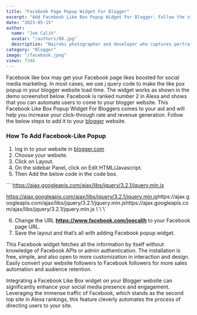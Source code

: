 ```yaml
---
title: "Facebook Page Popup Widget For Blogger"
excerpt: "Add Facebook Like Box Popup Widget For Blogger. Follow the steps and get the Facebook like box floating your blogger website Page load time."
date: "2023-05-15"
author:
  name: "Joe Calih"
  avatar: "/authors/08.jpg"
  description: "Nairobi photographer and developer who captures portraiture, landscapes, weddings, and photo studios."
category: "Blogger"
image: "/facebook.jpeg"
views: 7346
---
```



Facebook like box may get your Facebook page likes boosted for social media marketing. In most cases, we use j query code to make the like pox popup in your blogger website load time. The widget works as shown in the demo screenshot below. Facebook is ranked number 2 in Alexa and shows that you can automate users to come to your blogger website. This Facebook Like Box Popup Widget For Bloggers comes to your aid and will help you increase your click-through rate and revenue generation. Follow the below steps to add it to your [blogger](/blog/) website.

### How To Add Facebook-Like Popup

1. log in to your website in [blogger.com](http://blogger.com/)  
2. Choose your website.  
3. Click on Layout.  
4. On the sidebar Panel, click on Edit HTML/Javascript.  
5. Then Add the below code in the code box.

\`\`\`
https://ajax.googleapis.com/ajax/libs/jquery/3.2.1/jquery.min.js<style>#popupFbLikeBox {display:none;position:fixed;background:rgba(0,0,0,0.7);height:100%;width:100%;left:0;top:0;z-index:99999;}#popupArea {position:absolute;background:white;height:270px;width:auto;left:63%;top:58%;border-radius: 5px;margin:-220px 0 0 -375px;-moz-border-radius: 5px;-webkit-border-radius: 5px;}#popupClose{text-align:center;padding:10px;position:relative;cursor:pointer;background: linear-gradient(#eee, #fff);border-top-left-radius: 5px;border-top-right-radius: 5px;color:#000;}#popupClose:hover{color:red;}.fbLikeboxArea {margin:0 auto;width:366px;height:1px;margin-top:16px;margin-left:20px;position:relative;}@media only screen and (max-width: 500px) {#popupArea{left:63%;top:58%;margin:-220px 0 0 -250px;}.fb-like-box,.fb-like-box span,.fb-like-box span iframe[style]{width: 100% !important;}}</style><script>//<![CDATA[jQuery.cookie = function (key, value, options) {// set cookie...if (arguments.length > 1 && String(value) !== "[object Object]") {options = jQuery.extend({}, options);if (value === null || value === undefined) {options.expires = -1;}if (typeof options.expires === 'number') {var days = options.expires, t = options.expires = new Date();t.setDate(t.getDate() + days);}value = String(value);return (document.cookie = [encodeURIComponent(key), '=',options.raw ? value : encodeURIComponent(value),options.expires ? '; expires=' + options.expires.toUTCString() : '',options.path ? '; path=' + options.path : '',options.domain ? '; domain=' + options.domain : '',options.secure ? '; secure' : ''].join(''));}//get cookie...options = value || {};var result, decode = options.raw ? function (s) { return s; } : decodeURIComponent;return (result = new RegExp('(?:^|; )' + encodeURIComponent(key) + '=([^;]*)').exec(document.cookie)) ? decode(result[1]) : null;};//]]></script><script>jQuery(document).ready(function($){if($.cookie('logedin_user') != 'yes'){$('#popupFbLikeBox').delay(2000).fadeIn('medium');$('#popupClose').click(function(){$('#popupFbLikeBox').stop().fadeOut('medium');});}$.cookie('logedin_user', 'yes', { path: '/', expires: 7 });});</script><div id='popupFbLikeBox'><div id='popupArea'><div id='popupClose'>CLOSE</div><div class='fbLikeboxArea'></div>//www.facebook.com/plugins/likebox.php?href=https://www.facebook.com/bloggersorigin&width=402&height=255&colorscheme=light&show_faces=true&show_border=false&stream=false&header=false</div></div>https://ajax.googleapis.com/ajax/libs/jquery/3.2.1/jquery.min.js<style>#popupFbLikeBox {display:none;position:fixed;background:rgba(0,0,0,0.7);height:100%;width:100%;left:0;top:0;z-index:99999;}#popupArea {position:absolute;background:white;height:270px;width:auto;left:63%;top:58%;border-radius: 5px;margin:-220px 0 0 -375px;-moz-border-radius: 5px;-webkit-border-radius: 5px;}#popupClose{text-align:center;padding:10px;position:relative;cursor:pointer;background: linear-gradient(#eee, #fff);border-top-left-radius: 5px;border-top-right-radius: 5px;color:#000;}#popupClose:hover{color:red;}.fbLikeboxArea {margin:0 auto;width:366px;height:1px;margin-top:16px;margin-left:20px;position:relative;}@media only screen and (max-width: 500px) {#popupArea{left:63%;top:58%;margin:-220px 0 0 -250px;}.fb-like-box,.fb-like-box span,.fb-like-box span iframe[style]{width: 100% !important;}}</style><script>//<![CDATA[jQuery.cookie = function (key, value, options) {// set cookie...if (arguments.length > 1 && String(value) !== "[object Object]") {options = jQuery.extend({}, options);if (value === null || value === undefined) {options.expires = -1;}if (typeof options.expires === 'number') {var days = options.expires, t = options.expires = new Date();t.setDate(t.getDate() + days);}value = String(value);return (document.cookie = [encodeURIComponent(key), '=',options.raw ? value : encodeURIComponent(value),options.expires ? '; expires=' + options.expires.toUTCString() : '',options.path ? '; path=' + options.path : '',options.domain ? '; domain=' + options.domain : '',options.secure ? '; secure' : ''].join(''));}//get cookie...options = value || {};var result, decode = options.raw ? function (s) { return s; } : decodeURIComponent;return (result = new RegExp('(?:^|; )' + encodeURIComponent(key) + '=([^;]*)').exec(document.cookie)) ? decode(result[1]) : null;};//]]></script><script>jQuery(document).ready(function($){if($.cookie('logedin_user') != 'yes'){$('#popupFbLikeBox').delay(2000).fadeIn('medium');$('#popupClose').click(function(){$('#popupFbLikeBox').stop().fadeOut('medium');});}$.cookie('logedin_user', 'yes', { path: '/', expires: 7 });});</script><div id='popupFbLikeBox'><div id='popupArea'><div id='popupClose'>CLOSE</div><div class='fbLikeboxArea'></div>//www.facebook.com/plugins/likebox.php?href=https://www.facebook.com/bloggersorigin&width=402&height=255&colorscheme=light&show_faces=true&show_border=false&stream=false&header=false</div></div>https://ajax.googleapis.com/ajax/libs/jquery/3.2.1/jquery.min.js<style>#popupFbLikeBox {display:none;position:fixed;background:rgba(0,0,0,0.7);height:100%;width:100%;left:0;top:0;z-index:99999;}#popupArea {position:absolute;background:white;height:270px;width:auto;left:63%;top:58%;border-radius: 5px;margin:-220px 0 0 -375px;-moz-border-radius: 5px;-webkit-border-radius: 5px;}#popupClose{text-align:center;padding:10px;position:relative;cursor:pointer;background: linear-gradient(#eee, #fff);border-top-left-radius: 5px;border-top-right-radius: 5px;color:#000;}#popupClose:hover{color:red;}.fbLikeboxArea {margin:0 auto;width:366px;height:1px;margin-top:16px;margin-left:20px;position:relative;}@media only screen and (max-width: 500px) {#popupArea{left:63%;top:58%;margin:-220px 0 0 -250px;}.fb-like-box,.fb-like-box span,.fb-like-box span iframe[style]{width: 100% !important;}}</style><script>//<![CDATA[jQuery.cookie = function (key, value, options) {// set cookie...if (arguments.length > 1 && String(value) !== "[object Object]") {options = jQuery.extend({}, options);if (value === null || value === undefined) {options.expires = -1;}if (typeof options.expires === 'number') {var days = options.expires, t = options.expires = new Date();t.setDate(t.getDate() + days);}value = String(value);return (document.cookie = [encodeURIComponent(key), '=',options.raw ? value : encodeURIComponent(value),options.expires ? '; expires=' + options.expires.toUTCString() : '',options.path ? '; path=' + options.path : '',options.domain ? '; domain=' + options.domain : '',options.secure ? '; secure' : ''].join(''));}//get cookie...options = value || {};var result, decode = options.raw ? function (s) { return s; } : decodeURIComponent;return (result = new RegExp('(?:^|; )' + encodeURIComponent(key) + '=([^;]*)').exec(document.cookie)) ? decode(result[1]) : null;};//]]></script><script>jQuery(document).ready(function($){if($.cookie('logedin_user') != 'yes'){$('#popupFbLikeBox').delay(2000).fadeIn('medium');$('#popupClose').click(function(){$('#popupFbLikeBox').stop().fadeOut('medium');});}$.cookie('logedin_user', 'yes', { path: '/', expires: 7 });});</script><div id='popupFbLikeBox'><div id='popupArea'><div id='popupClose'>CLOSE</div><div class='fbLikeboxArea'>
</div>//www.facebook.com/plugins/likebox.php?href=https://www.facebook.com/bloggersorigin&width=402&height=255&colorscheme=light&show_faces=true&show_border=false&stream=false&header=false</div></div>https://ajax.googleapis.com/ajax/libs/jquery/3.2.1/jquery.min.js<style>#popupFbLikeBox {display:none;position:fixed;background:rgba(0,0,0,0.7);height:100%;width:100%;left:0;top:0;z-index:99999;}#popupArea {position:absolute;background:white;height:270px;width:auto;left:63%;top:58%;border-radius: 5px;margin:-220px 0 0 -375px;-moz-border-radius: 5px;-webkit-border-radius: 5px;}#popupClose{text-align:center;padding:10px;position:relative;cursor:pointer;background: linear-gradient(#eee, #fff);border-top-left-radius: 5px;border-top-right-radius: 5px;color:#000;}#popupClose:hover{color:red;}.fbLikeboxArea {margin:0 auto;width:366px;height:1px;margin-top:16px;margin-left:20px;position:relative;}@media only screen and (max-width: 500px) {#popupArea{left:63%;top:58%;margin:-220px 0 0 -250px;}.fb-like-box,.fb-like-box span,.fb-like-box span iframe[style]{width: 100% !important;}}</style><script>//<![CDATA[jQuery.cookie = function (key, value, options) {// set cookie...if (arguments.length > 1 && String(value) !== "[object Object]") {options = jQuery.extend({}, options);if (value === null || value === undefined) {options.expires = -1;}if (typeof options.expires === 'number') {var days = options.expires, t = options.expires = new Date();t.setDate(t.getDate() + days);}value = String(value);return (document.cookie = [encodeURIComponent(key), '=',options.raw ? value : encodeURIComponent(value),options.expires ? '; expires=' + options.expires.toUTCString() : '',options.path ? '; path=' + options.path : '',options.domain ? '; domain=' + options.domain : '',options.secure ? '; secure' : ''].join(''));}//get cookie...options = value || {};var result, decode = options.raw ? function (s) { return s; } : decodeURIComponent;return (result = new RegExp('(?:^|; )' + encodeURIComponent(key) + '=([^;]*)').exec(document.cookie)) ? decode(result[1]) : null;};//]]></script><script>jQuery(document).ready(function($){if($.cookie('logedin_user') != 'yes'){$('#popupFbLikeBox').delay(2000).fadeIn('medium');$('#popupClose').click(function(){$('#popupFbLikeBox').stop().fadeOut('medium');});}$.cookie('logedin_user', 'yes', { path: '/', expires: 7 });});</script><div id='popupFbLikeBox'><div id='popupArea'><div id='popupClose'>CLOSE</div><div class='fbLikeboxArea'></div>//www.facebook.com/plugins/likebox.php?href=https://www.facebook.com/bloggersorigin&width=402&height=255&colorscheme=light&show_faces=true&show_border=false&stream=false&header=false</div></div>https://ajax.googleapis.com/ajax/libs/jquery/3.2.1/jquery.min.js<style>#popupFbLikeBox {display:none;position:fixed;background:rgba(0,0,0,0.7);height:100%;width:100%;left:0;top:0;z-index:99999;}#popupArea {position:absolute;background:white;height:270px;width:auto;left:63%;top:58%;border-radius: 5px;margin:-220px 0 0 -375px;-moz-border-radius: 5px;-webkit-border-radius: 5px;}#popupClose{text-align:center;padding:10px;position:relative;cursor:pointer;background: linear-gradient(#eee, #fff);border-top-left-radius: 5px;border-top-right-radius: 5px;color:#000;}#popupClose:hover{color:red;}.fbLikeboxArea {margin:0 auto;width:366px;height:1px;margin-top:16px;margin-left:20px;position:relative;}@media only screen and (max-width: 500px) {#popupArea{left:63%;top:58%;margin:-220px 0 0 -250px;}.fb-like-box,.fb-like-box span,.fb-like-box span iframe[style]{width: 100% !important;}}</style><script>//<![CDATA[jQuery.cookie = function (key, value, options) {// set cookie...if (arguments.length > 1 && String(value) !== "[object Object]") {options = jQuery.extend({}, options);if (value === null || value === undefined) {options.expires = -1;}if (typeof options.expires === 'number') {var days = options.expires, t = options.expires = new Date();t.setDate(t.getDate() + days);}value = String(value);return (document.cookie = [encodeURIComponent(key), '=',options.raw ? value : encodeURIComponent(value),options.expires ? '; expires=' + options.expires.toUTCString() : '',options.path ? '; path=' + options.path : '',options.domain ? '; domain=' + options.domain : '',options.secure ? '; secure' : ''].join(''));}//get cookie...options = value || {};var result, decode = options.raw ? function (s) { return s; } : decodeURIComponent;return (result = new RegExp('(?:^|; )' + encodeURIComponent(key) + '=([^;]*)').exec(document.cookie)) ? decode(result[1]) : null;};//]]></script><script>jQuery(document).ready(function($){if($.cookie('logedin_user') != 'yes'){$('#popupFbLikeBox').delay(2000).fadeIn('medium');$('#popupClose').click(function(){$('#popupFbLikeBox').stop().fadeOut('medium');});}$.cookie('logedin_user', 'yes', { path: '/', expires: 7 });});</script><div id='popupFbLikeBox'><div id='popupArea'><div id='popupClose'>CLOSE</div><div class='fbLikeboxArea'></div>//www.facebook.com/plugins/likebox.php?href=stronghttps://www.facebook.com/joecalih/strong&width=402&height=255&colorscheme=light&show_faces=true&show_border=false&stream=false&header=false</div></div>
\`\`\`

6. Change the URL **https://www.facebook.com/joecalih** to your Facebook page URL.  
7. Save the layout and that’s all with adding Facebook popup widget.

This Facebook widget fetches all the information by itself without knowledge of Facebook APIs or admin authentication. The installation is free, simple, and also open to more customization in interaction and design. Easily convert your website followers to Facebook followers for more sales automation and audience retention.

Integrating a Facebook Like Box widget on your Blogger website can significantly enhance your social media presence and engagement. Leveraging the immense traffic of Facebook, which stands as the second top site in Alexa rankings, this feature cleverly automates the process of directing users to your site.
